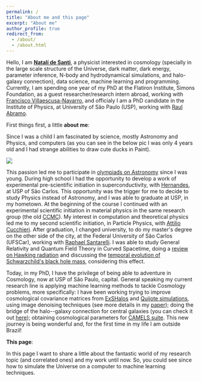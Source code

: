 ```yaml
---
permalink: /
title: "About me and this page"
excerpt: "About me"
author_profile: true
redirect_from: 
  - /about/
  - /about.html
---
```


Hello, I am [**Natalí de Santi**](http://lattes.cnpq.br/3869697280207128), a physicist interested in cosmology (specially in the large scale structure of 
the Universe, dark matter, dark energy, parameter inference, N-body and hydrodynamical simulations, and halo-galaxy connection), data science, machine
learning and programming. Currently, I am spending one year of my PhD at the Flatiron Institute, Simons Foundation, as a guest researcher/research intern
abroad, working with [Francisco Villaescusa-Navarro](https://franciscovillaescusa.github.io/), and officialy I am a PhD candidate in the Institute of
Physics, at University of São Paulo (USP), working with [Raul Abramo](http://www.fma.if.usp.br/~abramo/Home.html).

First things first, a little **about me**:

Since I was a child I am fascinated by science, mostly Astronomy and Physics, and computers (as you can see in the below pic I was only 4 years old and I had strange abilities to draw cute ducks in Paint).

![](https://raw.githubusercontent.com/natalidesanti/natalidesanti.github.io/master/images/4years.png)

This passion led me to participate in [olympiads on Astronomy](http://www.oba.org.br/site/) since I was young. During high school I had the opportunity to 
develop a work of experimental pre-scientific initiation in superconductivity, with [Hernandes](http://lattes.cnpq.br/2019448857205643), at USP of São
Carlos. This opportunity was the trigger for me to decide to study Physics instead of Astronomy, and I was able to graduate at USP, in my hometown. 
At the beginning of the course I continued with an experimental scientific initiation in material physics in the same research group (the old 
[CCMC](https://cdmf.org.br/)). My interest in computation and theoretical physics led me to my second scientific initiation, in Particle Physics, with 
[Attilio Cucchieri](http://lattes.cnpq.br/5661661960969099). After graduation, I changed university, to do my master's degree on the other side of the 
city, at the Federal University of São Carlos (UFSCar), working with [Raphael Santarelli](http://lattes.cnpq.br/3591899759824320). I was able to study 
General Relativity and Quantum Field Theory in Curved Spacetime, doing a 
[review on Hawking radiation](http://www.scielo.br/scielo.php?script=sci_arttext&pid=S1806-11172019000300421&tlng=pt) and discussing the 
[temporal evolution of Schwarzchild's black hole mass](https://link.springer.com/article/10.1007/s13538-019-00708-y), considering this effect. 

Today, in my PhD, I have the privilege of being able to adventure in Cosmology, now at USP of São Paulo, capital. General speaking my current research line 
is applying machine learning methods to tackle Cosmology problems, more specifically: I have been working trying to improve cosmological covariance 
matrices from [ExSHalos](https://arxiv.org/abs/1906.06630) and [Quijote simulations](https://quijote-simulations.readthedocs.io/en/latest/), using image 
denoising techniques (see more details in my [paper](https://arxiv.org/abs/2205.10881)); doing the bridge of the halo--galaxy connection for central 
galaxies (you can check it out [here](https://arxiv.org/abs/2201.06054)); obtaining cosmological parameters for 
[CAMELS suite](https://camels.readthedocs.io/en/latest/#). This new journey is being wonderful and, for the first time in my life I am outside Brazil!

**This page**:

In this page I want to share a little about the fantastic world of my research topic (and correlated ones) and my work until now. So, you could see since
how to simulate the Universe on a computer to machine learning techniques.
